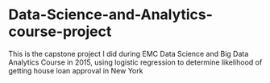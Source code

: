 # Data-Science-and-Analytics-course-project
This is the capstone project I did during EMC Data Science and Big Data Analytics Course in 2015, using logistic regression to determine likelihood of getting house loan approval in New York
